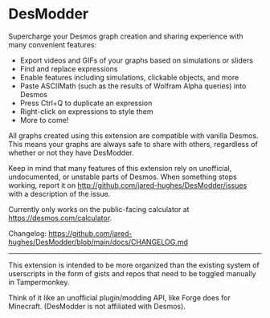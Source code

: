 # DesModder

Supercharge your Desmos graph creation and sharing experience with many convenient features:

- Export videos and GIFs of your graphs based on simulations or sliders
- Find and replace expressions
- Enable features including simulations, clickable objects, and more
- Paste ASCIIMath (such as the results of Wolfram Alpha queries) into Desmos
- Press Ctrl+Q to duplicate an expression
- Right-click on expressions to style them
- More to come!

All graphs created using this extension are compatible with vanilla Desmos. This means your graphs are always safe to share with others, regardless of whether or not they have DesModder.

Keep in mind that many features of this extension rely on unofficial, undocumented, or unstable parts of Desmos. When something stops working, report it on http://github.com/jared-hughes/DesModder/issues with a description of the issue.

Currently only works on the public-facing calculator at https://desmos.com/calculator.

Changelog: https://github.com/jared-hughes/DesModder/blob/main/docs/CHANGELOG.md

---

This extension is intended to be more organized than the existing system of userscripts in the form of gists and repos that need to be toggled manually in Tampermonkey.

Think of it like an unofficial plugin/modding API, like Forge does for Minecraft. (DesModder is not affiliated with Desmos).

